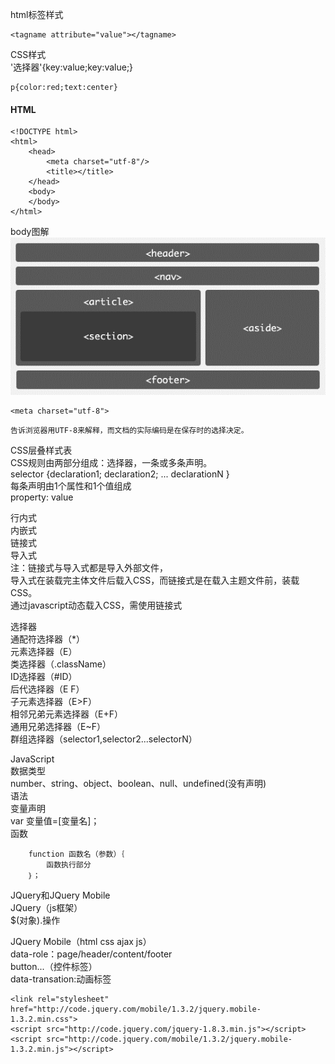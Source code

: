 html标签样式  
```
<tagname attribute="value"></tagname>
```


CSS样式  
'选择器'{key:value;key:value;}  
```
p{color:red;text:center}
```




####  HTML
```
<!DOCTYPE html>
<html>
	<head>
		<meta charset="utf-8"/>
		<title></title>	
	</head>
	<body>
	</body>
</html>
```
body图解  
![](/res/htmlbody.gif)  
```
<meta charset="utf-8">
```
	告诉浏览器用UTF-8来解释，而文档的实际编码是在保存时的选择决定。

CSS层叠样式表  
CSS规则由两部分组成：选择器，一条或多条声明。  
	selector {declaration1; declaration2; ... declarationN }  
每条声明由1个属性和1个值组成  
	property: value  

行内式  
内嵌式  
链接式  
导入式  
注：链接式与导入式都是导入外部文件，  
	导入式在装载完主体文件后载入CSS，而链接式是在载入主题文件前，装载CSS。  
    通过javascript动态载入CSS，需使用链接式

选择器  
通配符选择器（*）  
元素选择器（E）  
类选择器（.className）  
ID选择器（#ID）  
后代选择器（E F）  
子元素选择器（E>F）  
相邻兄弟元素选择器（E+F）  
通用兄弟选择器（E~F）  
群组选择器（selector1,selector2...selectorN）  

JavaScript  
数据类型  
	number、string、object、boolean、null、undefined(没有声明)  
语法  
变量声明  
	var 变量值=[变量名]；  
函数  
```
	function 函数名（参数）｛
		函数执行部分
	｝；
```


JQuery和JQuery Mobile  
JQuery（js框架）  
	$(对象).操作  

JQuery Mobile（html css ajax js）  
	data-role：page/header/content/footer  
				button...（控件标签）  
	data-transation:动画标签  
```
<link rel="stylesheet" href="http://code.jquery.com/mobile/1.3.2/jquery.mobile-1.3.2.min.css">
<script src="http://code.jquery.com/jquery-1.8.3.min.js"></script>
<script src="http://code.jquery.com/mobile/1.3.2/jquery.mobile-1.3.2.min.js"></script>
```
